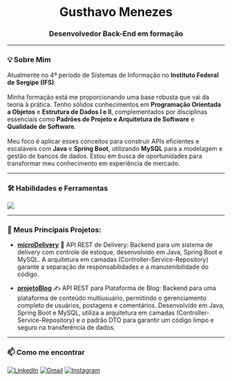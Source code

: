 <h1 align="center">Gusthavo Menezes</h1>
<h3 align="center">Desenvolvedor Back-End em formação</h3>

---

### 💡 Sobre Mim
<p align="left">
  Atualmente no 4º período de Sistemas de Informação no <strong>Instituto Federal de Sergipe (IFS)</strong>.
  <br><br>
  Minha formação está me proporcionando uma base robusta que vai da teoria à prática. Tenho sólidos conhecimentos em <strong>Programação Orientada a Objetos</strong> e <strong>Estrutura de Dados I e II</strong>, complementados por disciplinas essenciais como <strong>Padrões de Projeto e Arquitetura de Software</strong> e <strong>Qualidade de Software</strong>.
  <br><br>
  Meu foco é aplicar esses conceitos para construir APIs eficientes e escaláveis com <strong>Java</strong> e <strong>Spring Boot</strong>, utilizando <strong>MySQL</strong> para a modelagem e gestão de bancos de dados. Estou em busca de oportunidades para transformar meu conhecimento em experiência de mercado.
</p>

---

### 🛠️ Habilidades e Ferramentas
<p align="left">
  <a href="https://skillicons.dev">
    <img src="https://skillicons.dev/icons?i=java,spring,mysql,git,postman" />
  </a>
</p>

---

### 🌟 Meus Principais Projetos:
  

- **[microDelivery](https://github.com/gusthavomnz/microDelivery)**
🛵 API REST de Delivery: Backend para um sistema de delivery com controle de estoque, desenvolvido em Java, Spring Boot e MySQL.
A arquitetura em camadas (Controller-Service-Repository) garante a separação de responsabilidades e a manutenibilidade do código.

- **[projetoBlog](https://github.com/gusthavomnz/plataforma-blog-api)**
✍️ API REST para Plataforma de Blog: Backend para uma plataforma de conteúdo multiusuário, permitindo o gerenciamento completo de usuários, postagens e comentários.
Desenvolvido em Java, Spring Boot e MySQL, utiliza a arquitetura em camadas (Controller-Service-Repository) e o padrão DTO para garantir um código limpo e seguro na transferência de dados.
---

### 📫 Como me encontrar
<p align="left">
  <a href="https://www.linkedin.com/in/gusthavomnz/" target="_blank"><img src="https://img.shields.io/badge/LinkedIn-0077B5?style=for-the-badge&logo=linkedin&logoColor=white" alt="LinkedIn"></a>
  <a href="mailto:gusthavogp123@gmail.com" target="_blank"><img src="https://img.shields.io/badge/Gmail-D14836?style=for-the-badge&logo=gmail&logoColor=white" alt="Gmail"></a>
  <a href="https://instagram.com/gusthavosm" target="_blank"><img src="https://img.shields.io/badge/Instagram-E4405F?style=for-the-badge&logo=instagram&logoColor=white" alt="Instagram"></a>
</p>
